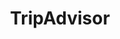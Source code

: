 ---
blog: https://www.tripadvisor.com/blog/
facebook: https://www.facebook.com/TripAdvisor
font:
  name: Frutiger Roman
  myfonts: https://www.myfonts.com/fonts/adobe/frutiger/roman-2/
github: tripadvisor
guide: https://www.tripadvisor.com/TripAdvisorInsights/n2716/brand-guidelines-partners
logohandle: tripadvisor
sort: tripadvisor
title: TripAdvisor
twitter: TripAdvisor
website: https://www.tripadvisor.com/
wikipedia: https://en.wikipedia.org/wiki/TripAdvisor
---